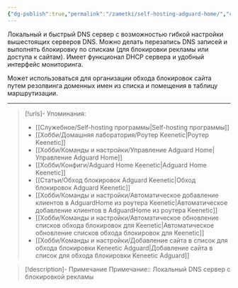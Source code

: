 ```yaml
---
{"dg-publish":true,"permalink":"/zametki/self-hosting-adguard-home/","created":"2024-07-04 00:59","updated":"2024-10-09T19:54:06+03:00"}
---
```


Локальный и быстрый DNS сервер с возможностью гибкой настройки вышестоящих серверов DNS. Можно делать перезапись DNS записей и выполнять блокировку по спискам (для блокировки рекламы или доступа к сайтам). Имеет функционал DHCP сервера и удобный интерфейс мониторинга.

Может использоваться для организации обхода блокировок сайта путем резолвинга доменных имен из списка и помещения в таблицу маршрутизации.

---
> [!urls]- Упоминания:
> - [[Служебное/Self-hosting программы\|Self-hosting программы]]
> - [[Хобби/Домашняя лаборатория/Роутер Keenetic\|Роутер Keenetic]]
> - [[Хобби/Команды и настройки/Управление Adguard Home\|Управление Adguard Home]]
> - [[Хобби/Конфиги/Adguard Home Keenetic\|Adguard Home Keenetic]]
> - [[Статьи/Обход блокировок Adguard Keenetic\|Обход блокировок Adguard Keenetic]]
> - [[Хобби/Команды и настройки/Автоматическое добавление клиентов в AdguardHome из роутера Keenetic\|Автоматическое добавление клиентов в AdguardHome из роутера Keenetic]]
> - [[Хобби/Команды и настройки/Автоматическое обновление списков обхода блокировок для Keenetic\|Автоматическое обновление списков обхода блокировок для Keenetic]]
> - [[Хобби/Команды и настройки/Добавление сайта в список для обхода блокировки Keneetic Adguard\|Добавление сайта в список для обхода блокировки Keneetic Adguard]]

> [!description]- Примечание
> Примечание:: Локальный DNS сервер с блокировкой рекламы

